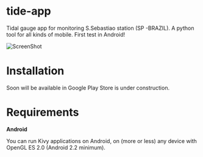tide-app
=========

Tidal gauge app for monitoring S.Sebastiao station (SP -BRAZIL).
A python tool for all kinds of mobile. 
First test in Android! 

![ScreenShot](https://github.com/mabelcalim/tide-app/blob/master/kivy/images/android_view.jpg)


Installation
============

Soon will be available in Google Play Store
is under construction.



Requirements
============

**Android**

You can run Kivy applications on Android, on (more or less) any device with OpenGL ES 2.0 (Android 2.2 minimum). 

